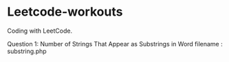 # Leetcode-workouts
Coding with LeetCode.

Question 1:
 Number of Strings That Appear as Substrings in Word
 filename : substring.php
